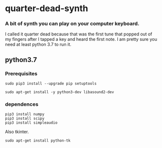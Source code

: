 # quarter-dead-synth

### A bit of synth you can play on your computer keyboard.

I called it quarter dead because that was the first tune that popped out
of my fingers after I tapped a key and heard the first note. I am pretty
sure you need at least python 3.7 to run it.

## python3.7

### Prerequisites

```
sudo pip3 install --upgrade pip setuptools
```
```
sudo apt-get install -y python3-dev libasound2-dev
```

### dependences

```
pip3 install numpy
pip3 install scipy
pip3 install simpleaudio
```
Also tkinter.

```
sudo apt-get install python-tk
```
